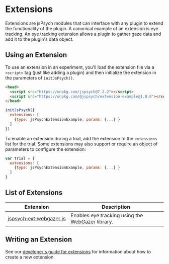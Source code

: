 # Extensions

Extensions are jsPsych modules that can interface with any plugin to extend the functionality of the plugin. A canonical example of an extension is eye tracking. An eye tracking extension allows a plugin to gather gaze data and add it to the plugin's data object.

## Using an Extension

To use an extension in an experiment, you'll load the extension file via a `<script>` tag (just like adding a plugin) and then initialize the extension in the parameters of `initJsPsych()`.

```html
<head>
  <script src="https://unpkg.com/jspsych@7.2.2"></script>
  <script src="https://unpkg.com/@jspsych/extension-example@1.0.0"></script>
</head>
```

```js
initJsPsych({
  extensions: [
    {type: jsPsychExtensionExample, params: {...} }
  ]
})
```

To enable an extension during a trial, add the extension to the `extensions` list for the trial. Some extensions may also support or require an object of parameters to configure the extension:

```js
var trial = {
  extensions: [
    {type: jsPsychExtensionExample, params: {...} }
  ]
}
```

## List of Extensions

Extension | Description
------ | -----------
[jspsych&#8209;ext&#8209;webgazer.js](../extensions/webgazer.md) | Enables eye tracking using the [WebGazer](https://webgazer.cs.brown.edu/) library.

## Writing an Extension

See our [developer's guide for extensions](../developers/extension-development.md) for information about how to create a new extension.
